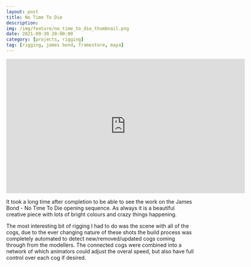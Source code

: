 ```yaml
---
layout: post
title: No Time To Die
description: 
img: /img/feature/no_time_to_die_thumbnail.png
date: 2021-09-30 20:00:00
category: [projects, rigging]
tag: [rigging, james bond, framestore, maya]
---
```

<p align="center"><iframe width="640" height="360" src="https://www.youtube.com/embed/7hSzcYndaYw" frameborder="0" allowfullscreen></iframe></p>

<p class="justify">It took a long time after completion to be able to see the work on the James Bond - No Time To Die opening sequence. As always it is a beautiful creative piece with lots of bright colours and crazy things happening.</p>

<p class="justify">The most interesting bit of rigging I had to do was the scene with all of the cogs, due to the ever changing nature of these shots the build process was completely automated to detect new/removed/updated cogs coming through from the modellers. The connected cogs were combined into a network of which animators could adjust the overal speed, but also have full control over each cog if desired.</p>
